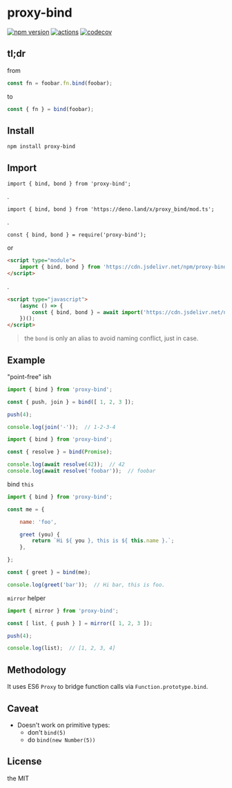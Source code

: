 # proxy-bind

[![npm version](https://badgen.net/npm/v/proxy-bind)](https://www.npmjs.com/package/proxy-bind)
[![actions](https://github.com/imcotton/proxy-bind/workflows/Check/badge.svg)](https://github.com/imcotton/proxy-bind/actions)
[![codecov](https://codecov.io/gh/imcotton/proxy-bind/branch/master/graph/badge.svg)](https://codecov.io/gh/imcotton/proxy-bind)



## tl;dr

from

```javascript
const fn = foobar.fn.bind(foobar);
```

to

```javascript
const { fn } = bind(foobar);
```



## Install

    npm install proxy-bind



## Import

    import { bind, bond } from 'proxy-bind';

.

    import { bind, bond } from 'https://deno.land/x/proxy_bind/mod.ts';

.

    const { bind, bond } = require('proxy-bind');

or

```html
<script type="module">
    import { bind, bond } from 'https://cdn.jsdelivr.net/npm/proxy-bind@1.x/index.mjs';
</script>
```
.
```html
<script type="javascript">
    (async () => {
        const { bind, bond } = await import('https://cdn.jsdelivr.net/npm/proxy-bind@1.x/index.mjs');
    })();
</script>
```

> the `bond` is only an alias to avoid naming conflict, just in case.



## Example

"point-free" ish

```javascript
import { bind } from 'proxy-bind';

const { push, join } = bind([ 1, 2, 3 ]);

push(4);

console.log(join('-'));  // 1-2-3-4
```

```javascript
import { bind } from 'proxy-bind';

const { resolve } = bind(Promise);

console.log(await resolve(42));  // 42
console.log(await resolve('foobar'));  // foobar
```

bind `this`

```javascript
import { bind } from 'proxy-bind';

const me = {

    name: 'foo',

    greet (you) {
        return `Hi ${ you }, this is ${ this.name }.`;
    },

};

const { greet } = bind(me);

console.log(greet('bar'));  // Hi bar, this is foo.
```

`mirror` helper

```javascript
import { mirror } from 'proxy-bind';

const [ list, { push } ] = mirror([ 1, 2, 3 ]);

push(4);

console.log(list);  // [1, 2, 3, 4]
```



## Methodology

It uses ES6 `Proxy` to bridge function calls via `Function.prototype.bind`.



## Caveat

- Doesn't work on primitive types:
  - don't `bind(5)`
  - do `bind(new Number(5))`



## License

the MIT

